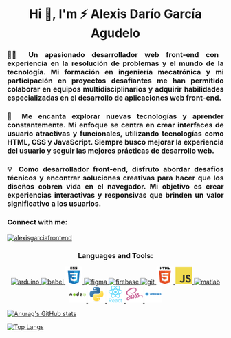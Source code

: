 <h1 align="center" >Hi 👋, I'm ⚡ Alexis Darío García Agudelo</h1>
<h3 style="text-align: justify;">👨‍💻 Un apasionado desarrollador web front-end con experiencia en la resolución de problemas y el mundo de la tecnología. Mi formación en ingeniería mecatrónica y mi participación en proyectos desafiantes me han permitido colaborar en equipos multidisciplinarios y adquirir habilidades especializadas en el desarrollo de aplicaciones web front-end. </h3>
<h3 style="text-align: justify;">🚀 Me encanta explorar nuevas tecnologías y aprender constantemente. Mi enfoque se centra en crear interfaces de usuario atractivas y funcionales, utilizando tecnologías como HTML, CSS y JavaScript. Siempre busco mejorar la experiencia del usuario y seguir las mejores prácticas de desarrollo web.</h3>
<h3  style="text-align: justify;"> 💡 Como desarrollador front-end, disfruto abordar desafíos técnicos y encontrar soluciones creativas para hacer que los diseños cobren vida en el navegador. Mi objetivo es crear experiencias interactivas y responsivas que brinden un valor significativo a los usuarios.</h3>

<h3 align="left">Connect with me:</h3>
<p align="left">
<a href="https://linkedin.com/in/alexisgarciafrontend" target="blank"><img align="center" src="https://raw.githubusercontent.com/rahuldkjain/github-profile-readme-generator/master/src/images/icons/Social/linked-in-alt.svg" alt="alexisgarciafrontend" height="30" width="40" /></a>
</p>

<h3 align="center">Languages and Tools:</h3>
<p align="center"> <a href="https://www.arduino.cc/" target="_blank" rel="noreferrer"> <img src="https://cdn.worldvectorlogo.com/logos/arduino-1.svg" alt="arduino" width="40" height="40"/> </a> <a href="https://babeljs.io/" target="_blank" rel="noreferrer"> <img src="https://www.vectorlogo.zone/logos/babeljs/babeljs-icon.svg" alt="babel" width="40" height="40"/> </a> <a href="https://www.w3schools.com/css/" target="_blank" rel="noreferrer"> <img src="https://raw.githubusercontent.com/devicons/devicon/master/icons/css3/css3-original-wordmark.svg" alt="css3" width="40" height="40"/> </a> <a href="https://www.figma.com/" target="_blank" rel="noreferrer"> <img src="https://www.vectorlogo.zone/logos/figma/figma-icon.svg" alt="figma" width="40" height="40"/> </a> <a href="https://firebase.google.com/" target="_blank" rel="noreferrer"> <img src="https://www.vectorlogo.zone/logos/firebase/firebase-icon.svg" alt="firebase" width="40" height="40"/> </a> <a href="https://git-scm.com/" target="_blank" rel="noreferrer"> <img src="https://www.vectorlogo.zone/logos/git-scm/git-scm-icon.svg" alt="git" width="40" height="40"/> </a> <a href="https://www.w3.org/html/" target="_blank" rel="noreferrer"> <img src="https://raw.githubusercontent.com/devicons/devicon/master/icons/html5/html5-original-wordmark.svg" alt="html5" width="40" height="40"/> </a> <a href="https://developer.mozilla.org/en-US/docs/Web/JavaScript" target="_blank" rel="noreferrer"> <img src="https://raw.githubusercontent.com/devicons/devicon/master/icons/javascript/javascript-original.svg" alt="javascript" width="40" height="40"/> </a> <a href="https://www.mathworks.com/" target="_blank" rel="noreferrer"> <img src="https://upload.wikimedia.org/wikipedia/commons/2/21/Matlab_Logo.png" alt="matlab" width="40" height="40"/> </a> <a href="https://nodejs.org" target="_blank" rel="noreferrer"> <img src="https://raw.githubusercontent.com/devicons/devicon/master/icons/nodejs/nodejs-original-wordmark.svg" alt="nodejs" width="40" height="40"/> </a> <a href="https://www.python.org" target="_blank" rel="noreferrer"> <img src="https://raw.githubusercontent.com/devicons/devicon/master/icons/python/python-original.svg" alt="python" width="40" height="40"/> </a> <a href="https://reactjs.org/" target="_blank" rel="noreferrer"> <img src="https://raw.githubusercontent.com/devicons/devicon/master/icons/react/react-original-wordmark.svg" alt="react" width="40" height="40"/> </a> <a href="https://sass-lang.com" target="_blank" rel="noreferrer"> <img src="https://raw.githubusercontent.com/devicons/devicon/master/icons/sass/sass-original.svg" alt="sass" width="40" height="40"/> </a> <a href="https://webpack.js.org" target="_blank" rel="noreferrer"> <img src="https://raw.githubusercontent.com/devicons/devicon/d00d0969292a6569d45b06d3f350f463a0107b0d/icons/webpack/webpack-original-wordmark.svg" alt="webpack" width="40" height="40"/> </a> </p>


[![Anurag's GitHub stats](https://github-readme-stats.vercel.app/api?username=alexis25yo)](https://github.com/anuraghazra/github-readme-stats)

[![Top Langs](https://github-readme-stats.vercel.app/api/top-langs/?username=alexis25yo&layout=compact)](https://github.com/yushi1007)



